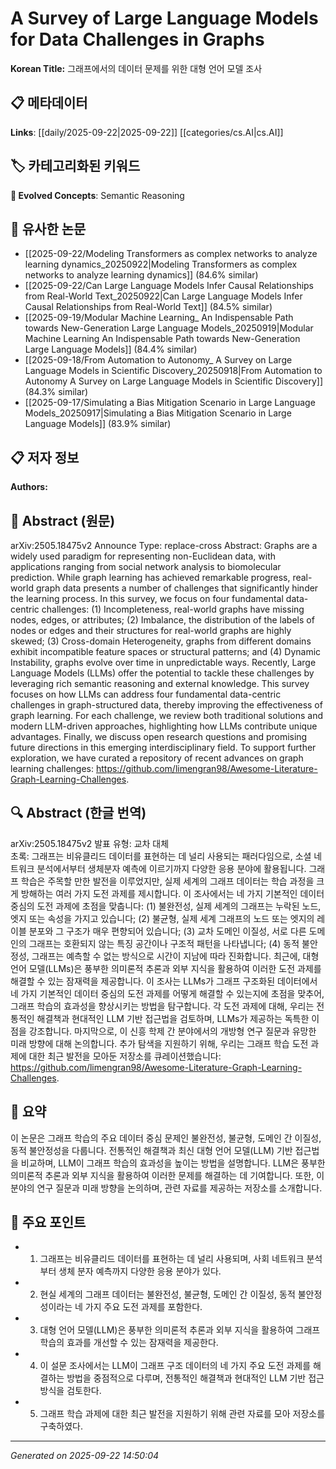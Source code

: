 # A Survey of Large Language Models for Data Challenges in Graphs

**Korean Title:** 그래프에서의 데이터 문제를 위한 대형 언어 모델 조사

## 📋 메타데이터

**Links**: [[daily/2025-09-22|2025-09-22]] [[categories/cs.AI|cs.AI]]

## 🏷️ 카테고리화된 키워드
**🚀 Evolved Concepts**: Semantic Reasoning

## 🔗 유사한 논문
- [[2025-09-22/Modeling Transformers as complex networks to analyze learning dynamics_20250922|Modeling Transformers as complex networks to analyze learning dynamics]] (84.6% similar)
- [[2025-09-22/Can Large Language Models Infer Causal Relationships from Real-World Text_20250922|Can Large Language Models Infer Causal Relationships from Real-World Text]] (84.5% similar)
- [[2025-09-19/Modular Machine Learning_ An Indispensable Path towards New-Generation Large Language Models_20250919|Modular Machine Learning An Indispensable Path towards New-Generation Large Language Models]] (84.4% similar)
- [[2025-09-18/From Automation to Autonomy_ A Survey on Large Language Models in Scientific Discovery_20250918|From Automation to Autonomy A Survey on Large Language Models in Scientific Discovery]] (84.3% similar)
- [[2025-09-17/Simulating a Bias Mitigation Scenario in Large Language Models_20250917|Simulating a Bias Mitigation Scenario in Large Language Models]] (83.9% similar)

## 📋 저자 정보

**Authors:** 

## 📄 Abstract (원문)

arXiv:2505.18475v2 Announce Type: replace-cross 
Abstract: Graphs are a widely used paradigm for representing non-Euclidean data, with applications ranging from social network analysis to biomolecular prediction. While graph learning has achieved remarkable progress, real-world graph data presents a number of challenges that significantly hinder the learning process. In this survey, we focus on four fundamental data-centric challenges: (1) Incompleteness, real-world graphs have missing nodes, edges, or attributes; (2) Imbalance, the distribution of the labels of nodes or edges and their structures for real-world graphs are highly skewed; (3) Cross-domain Heterogeneity, graphs from different domains exhibit incompatible feature spaces or structural patterns; and (4) Dynamic Instability, graphs evolve over time in unpredictable ways. Recently, Large Language Models (LLMs) offer the potential to tackle these challenges by leveraging rich semantic reasoning and external knowledge. This survey focuses on how LLMs can address four fundamental data-centric challenges in graph-structured data, thereby improving the effectiveness of graph learning. For each challenge, we review both traditional solutions and modern LLM-driven approaches, highlighting how LLMs contribute unique advantages. Finally, we discuss open research questions and promising future directions in this emerging interdisciplinary field. To support further exploration, we have curated a repository of recent advances on graph learning challenges: https://github.com/limengran98/Awesome-Literature-Graph-Learning-Challenges.

## 🔍 Abstract (한글 번역)

arXiv:2505.18475v2 발표 유형: 교차 대체  
초록: 그래프는 비유클리드 데이터를 표현하는 데 널리 사용되는 패러다임으로, 소셜 네트워크 분석에서부터 생체분자 예측에 이르기까지 다양한 응용 분야에 활용됩니다. 그래프 학습은 주목할 만한 발전을 이루었지만, 실제 세계의 그래프 데이터는 학습 과정을 크게 방해하는 여러 가지 도전 과제를 제시합니다. 이 조사에서는 네 가지 기본적인 데이터 중심의 도전 과제에 초점을 맞춥니다: (1) 불완전성, 실제 세계의 그래프는 누락된 노드, 엣지 또는 속성을 가지고 있습니다; (2) 불균형, 실제 세계 그래프의 노드 또는 엣지의 레이블 분포와 그 구조가 매우 편향되어 있습니다; (3) 교차 도메인 이질성, 서로 다른 도메인의 그래프는 호환되지 않는 특징 공간이나 구조적 패턴을 나타냅니다; (4) 동적 불안정성, 그래프는 예측할 수 없는 방식으로 시간이 지남에 따라 진화합니다. 최근에, 대형 언어 모델(LLMs)은 풍부한 의미론적 추론과 외부 지식을 활용하여 이러한 도전 과제를 해결할 수 있는 잠재력을 제공합니다. 이 조사는 LLMs가 그래프 구조화된 데이터에서 네 가지 기본적인 데이터 중심의 도전 과제를 어떻게 해결할 수 있는지에 초점을 맞추어, 그래프 학습의 효과성을 향상시키는 방법을 탐구합니다. 각 도전 과제에 대해, 우리는 전통적인 해결책과 현대적인 LLM 기반 접근법을 검토하며, LLMs가 제공하는 독특한 이점을 강조합니다. 마지막으로, 이 신흥 학제 간 분야에서의 개방형 연구 질문과 유망한 미래 방향에 대해 논의합니다. 추가 탐색을 지원하기 위해, 우리는 그래프 학습 도전 과제에 대한 최근 발전을 모아둔 저장소를 큐레이션했습니다: https://github.com/limengran98/Awesome-Literature-Graph-Learning-Challenges.

## 📝 요약

이 논문은 그래프 학습의 주요 데이터 중심 문제인 불완전성, 불균형, 도메인 간 이질성, 동적 불안정성을 다룹니다. 전통적인 해결책과 최신 대형 언어 모델(LLM) 기반 접근법을 비교하며, LLM이 그래프 학습의 효과성을 높이는 방법을 설명합니다. LLM은 풍부한 의미론적 추론과 외부 지식을 활용하여 이러한 문제를 해결하는 데 기여합니다. 또한, 이 분야의 연구 질문과 미래 방향을 논의하며, 관련 자료를 제공하는 저장소를 소개합니다.

## 🎯 주요 포인트

- 1. 그래프는 비유클리드 데이터를 표현하는 데 널리 사용되며, 사회 네트워크 분석부터 생체 분자 예측까지 다양한 응용 분야가 있다.

- 2. 현실 세계의 그래프 데이터는 불완전성, 불균형, 도메인 간 이질성, 동적 불안정성이라는 네 가지 주요 도전 과제를 포함한다.

- 3. 대형 언어 모델(LLM)은 풍부한 의미론적 추론과 외부 지식을 활용하여 그래프 학습의 효과를 개선할 수 있는 잠재력을 제공한다.

- 4. 이 설문 조사에서는 LLM이 그래프 구조 데이터의 네 가지 주요 도전 과제를 해결하는 방법을 중점적으로 다루며, 전통적인 해결책과 현대적인 LLM 기반 접근 방식을 검토한다.

- 5. 그래프 학습 과제에 대한 최근 발전을 지원하기 위해 관련 자료를 모아 저장소를 구축하였다.

---

*Generated on 2025-09-22 14:50:04*